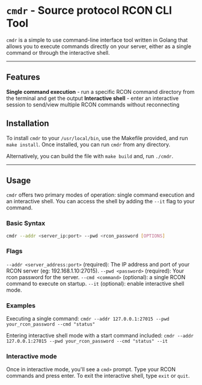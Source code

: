 # `cmdr` - Source protocol RCON CLI Tool

`cmdr` is a simple to use command-line interface tool written in Golang that allows you to execute commands directly on your server, either as a single command or through the interactive shell.

---

## Features

**Single command execution** - run a specific RCON command directory from the terminal and get the output
**Interactive shell** - enter an interactive session to send/view multiple RCON commands without reconnecting


## Installation

To install `cmdr` to your `/usr/local/bin`, use the Makefile provided, and run `make install`. Once installed, you can run `cmdr` from any directory.

Alternatively, you can build the file with `make build` and, run `./cmdr`.

---

## Usage

`cmdr` offers two primary modes of operation: single command execution and an interactive shell. You can access the shell by adding the `--it` flag to your command.

### Basic Syntax

```bash
cmdr --addr <server_ip:port> --pwd <rcon_password [OPTIONS]

```

### Flags 

`--addr <server_address:port>` (required): The IP address and port of your RCON server (eg: 192.168.1.10:27015).
`--pwd <password>` (required): Your rcon password for the server.
`--cmd <command>` (optional): a single RCON command to execute on startup.
`--it` (optional): enable interactive shell mode.


### Examples

Executing a single command:
`cmdr --addr 127.0.0.1:27015 --pwd your_rcon_password --cmd "status"`

Entering interactive shell mode with a start command included:
`cmdr --addr 127.0.0.1:27015 --pwd your_rcon_password --cmd "status" --it`

### Interactive mode

Once in interactive mode, you'll see a `cmd>` prompt. Type your RCON commands and press enter.
To exit the interactive shell, type `exit` or `quit`.
